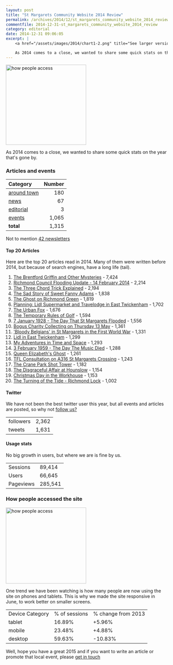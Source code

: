 ```yaml
---
layout: post
title: "St Margarets Community Website 2014 Review"
permalink: /archives/2014/12/st_margarets_community_website_2014_review.html
commentfile: 2014-12-31-st_margarets_community_website_2014_review
category: editorial
date: 2014-12-31 09:06:05
excerpt: |
    <a href="/assets/images/2014/chart1-2.png" title="See larger version of - how people access"><img src="/assets/images/2014/chart1-2_thumb.png" width="150" height="142" alt="how people access" class="right" /></a>

    As 2014 comes to a close, we wanted to share some quick stats on the year that's gone by.
---
```


<a href="/assets/images/2014/chart1-2.png" title="See larger version of - how people access"><img src="/assets/images/2014/chart1-2.png" width="250"  alt="how people access" class="right" /></a>

As 2014 comes to a close, we wanted to share some quick stats on the year that's gone by.

### Articles and events

| Category                                                                  | Number |
|:------|------:|
|[around town](https://stmargarets.london/archives/around\_town/index.html) | 180    |
|[news](https://stmargarets.london/archives/news/index.html)                | 67     |
|[editorial](https://stmargarets.london/archives/editorial/index.html)      | 3      |
|[events](https://stmargarets.london/event)                                 | 1,065  |
| **total**                                                                 | 1,315  |

Not to mention [42 newsletters](https://stmargarets.london/cgi-bin/newsletter.cgi)

#### Top 20 Articles

Here are the top 20 articles read in 2014. Many of them were written before 2014, but because of search engines, have a long life (tail).

1.  [The Brentford Griffin and Other Mysteries](https://stmargarets.london/archives/2009/05/the_brentford_griffin_and_other_mysteries.html) - 7,424
2.  [Richmond Council Flooding Update - 14 February 2014](https://stmargarets.london/archives/2014/02/richmond_council_flooding_update_14_february_2014.html) - 2,214
3.  [The Three Chord Trick Explained](https://stmargarets.london/archives/2009/03/the_three_chord_trick_explained.html) - 2,194
4.  [The Sad Story of Sweet Fanny Adams](https://stmargarets.london/archives/2010/12/the_sad_story_of_sweet_fanny_adams.html) - 1,838
5.  [The Ghost on Richmond Green](https://stmargarets.london/archives/2010/09/the_ghost_on_richmond_green.html) - 1,819
6.  [Planning: Lidl Supermarket and Travelodge in East Twickenham](https://stmargarets.london/archives/2012/05/planning_lidl_supermarket_and_travelodge_in_east_t.html) - 1,702
7.  [The Urban Fox](https://stmargarets.london/archives/2014/09/the_urban_fox.html) - 1,676
8.  [The Temporary Rules of Golf](https://stmargarets.london/archives/2012/02/the_temporary_rules_of_golf.html) - 1,594
9.  [7 January 1928 - The Day That St Margarets Flooded](https://stmargarets.london/archives/2011/10/7_january_1928_the_day_that_st_margarets_flooded.html) - 1,556
10. [Bogus Charity Collecting on Thursday 13 May](https://stmargarets.london/archives/2010/05/bogus_charity_collecting_on_thursday_13_may.html) - 1,361
11. ['Bloody Belgians' in St Margarets in the First World War](https://stmargarets.london/archives/2014/03/bloody_belgians_in_st_margarets_in_the_first_world.html) - 1,331
12. [Lidl in East Twickenham](https://stmargarets.london/archives/2014/11/lidl_in_east_twickenham.html) - 1,299
13. [My Adventures in Time and Space](https://stmargarets.london/archives/2013/11/my_adventures_in_time_and_space.html) - 1,293
14. [3 February 1959 - The Day The Music Died](https://stmargarets.london/archives/2013/01/3_february_1959_the_day_the_music_died.html) - 1,288
15. [Queen Elizabeth's Ghost](https://stmargarets.london/archives/2011/03/queen_elizabeths_ghost.html) - 1,261
16. [TFL Consultation on A316 St Margarets Crossing](https://stmargarets.london/archives/2014/06/tfl_consultation_on_a316_st_margarets_crossing.html) - 1,243
17. [The Crane Park Shot Tower](https://stmargarets.london/archives/2009/11/the_crane_park_shot_tower.html) - 1,182
18. [The Disgraceful Affair at Hounslow](https://stmargarets.london/archives/2010/01/the_disgraceful_affair_at_hounslow.html) - 1,154
19. [Christmas Day in the Workhouse](https://stmargarets.london/archives/2012/12/christmas_day_in_the_workhouse.html) - 1,153
20. [The Turning of the Tide - Richmond Lock](https://stmargarets.london/archives/2011/05/the_turning_of_the_tide_richmond_lock.html) - 1,002

#### Twitter

We have not been the best twitter user this year, but all events and articles are posted, so why not [follow us?](https://twitter.com/stmgrts)

|           |       |
|-----------|-------|
| followers | 2,362 |
| tweets    | 1,631 |

#### Usage stats

No big growth in users, but where we are is fine by us.

|           |         |
|-----------|---------|
| Sessions  | 89,414  |
| Users     | 66,645  |
| Pageviews | 285,541 |

### How people accessed the site

<a href="/assets/images/2014/chart1-2.png" title="See larger version of - how people access"><img src="/assets/images/2014/chart1-2_thumb.png" width="250" height="237" alt="how people access" class=" right" /></a>

One trend we have been watching is how many people are now using the site on phones and tablets. This is why we made the site responsive in June, to work better on smaller screens.

|                 |               |                    |
|-----------------|---------------|--------------------|
| Device Category | % of sessions | % change from 2013 |
| tablet          | 16.89%        | +5.96%             |
| mobile          | 23.48%        | +4.88%             |
| desktop         | 59.63%        | -10.83%            |

Well, hope you have a great 2015 and if you want to write an article or promote that local event, please [get in touch](https://stmargarets.london/contact)
